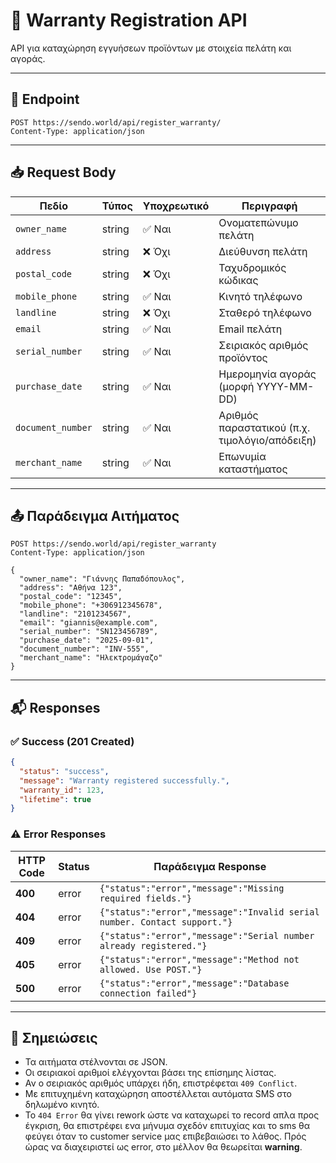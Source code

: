# 📑 Warranty Registration API

API για καταχώρηση εγγυήσεων προϊόντων με στοιχεία πελάτη και αγοράς.

---

## 🔗 Endpoint

```
POST https://sendo.world/api/register_warranty/
Content-Type: application/json
```

---

## 📥 Request Body

| Πεδίο           | Τύπος  | Υποχρεωτικό | Περιγραφή                                      |
|-----------------|--------|-------------|------------------------------------------------|
| `owner_name`      | string | ✅ Ναι       | Ονοματεπώνυμο πελάτη                           |
| `address`         | string | ❌ Όχι       | Διεύθυνση πελάτη                               |
| `postal_code`     | string | ❌ Όχι       | Ταχυδρομικός κώδικας                           |
| `mobile_phone`    | string | ✅ Ναι       | Κινητό τηλέφωνο                                |
| `landline`        | string | ❌ Όχι       | Σταθερό τηλέφωνο                               |
| `email`           | string | ✅ Ναι       | Email πελάτη                                   |
| `serial_number`   | string | ✅ Ναι       | Σειριακός αριθμός προϊόντος                    |
| `purchase_date`   | string | ✅ Ναι       | Ημερομηνία αγοράς (μορφή YYYY-MM-DD)           |
| `document_number` | string | ✅ Ναι       | Αριθμός παραστατικού (π.χ. τιμολόγιο/απόδειξη) |
| `merchant_name`   | string | ✅ Ναι       | Επωνυμία καταστήματος                          |

---

## 📤 Παράδειγμα Αιτήματος

```http
POST https://sendo.world/api/register_warranty
Content-Type: application/json

{
  "owner_name": "Γιάννης Παπαδόπουλος",
  "address": "Αθήνα 123",
  "postal_code": "12345",
  "mobile_phone": "+306912345678",
  "landline": "2101234567",
  "email": "giannis@example.com",
  "serial_number": "SN123456789",
  "purchase_date": "2025-09-01",
  "document_number": "INV-555",
  "merchant_name": "Ηλεκτρομάγαζο"
}
```

---

## 📬 Responses

### ✅ Success (201 Created)

```json
{
  "status": "success",
  "message": "Warranty registered successfully.",
  "warranty_id": 123,
  "lifetime": true
}
```

### ⚠️ Error Responses

| HTTP Code | Status | Παράδειγμα Response                                                    |
|-----------|--------|------------------------------------------------------------------------|
| **400**       | error  | `{"status":"error","message":"Missing required fields."}`                |
| **404**       | error  | `{"status":"error","message":"Invalid serial number. Contact support."}` |
| **409**       | error  | `{"status":"error","message":"Serial number already registered."}`       |
| **405**       | error  | `{"status":"error","message":"Method not allowed. Use POST."}`           |
| **500**       | error  | `{"status":"error","message":"Database connection failed"}`              |

---

## 📌 Σημειώσεις

- Τα αιτήματα στέλνονται σε JSON.
- Οι σειριακοί αριθμοί ελέγχονται βάσει της επίσημης λίστας.
- Αν ο σειριακός αριθμός υπάρχει ήδη, επιστρέφεται `409 Conflict`.
- Με επιτυχημένη καταχώρηση αποστέλλεται αυτόματα SMS στο δηλωμένο κινητό.
- To `404 Error` θα γίνει rework ώστε να καταχωρεί το record απλα προς έγκριση, θα επιστρέφει ενα μήνυμα σχεδόν επιτυχίας και το sms θα φεύγει όταν το customer service μας επιβεβαιώσει το λάθος. Πρός ώρας να διαχειριστεί ως error, στο μέλλον θα θεωρείται **warning**.